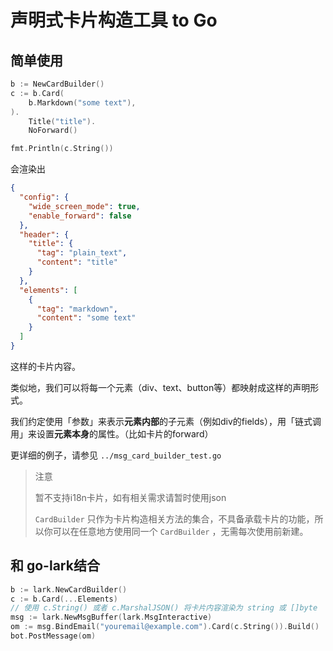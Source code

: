 # 声明式卡片构造工具 to Go
## 简单使用
```go
b := NewCardBuilder()
c := b.Card(
    b.Markdown("some text"),
).
    Title("title"). 
    NoForward()

fmt.Println(c.String())
```

会渲染出

```json
{
  "config": {
    "wide_screen_mode": true,
    "enable_forward": false
  },
  "header": {
    "title": {
      "tag": "plain_text",
      "content": "title"
    }
  },
  "elements": [
    {
      "tag": "markdown",
      "content": "some text"
    }
  ]
}
```

这样的卡片内容。

类似地，我们可以将每一个元素（div、text、button等）都映射成这样的声明形式。

我们约定使用「参数」来表示**元素内部**的子元素（例如div的fields），用「链式调用」来设置**元素本身**的属性。（比如卡片的forward）

更详细的例子，请参见 `../msg_card_builder_test.go`

> 注意
>
> 暂不支持i18n卡片，如有相关需求请暂时使用json
> 
> `CardBuilder` 只作为卡片构造相关方法的集合，不具备承载卡片的功能，所以你可以在任意地方使用同一个 `CardBuilder` ，无需每次使用前新建。

## 和 go-lark结合

```go
b := lark.NewCardBuilder()
c := b.Card(...Elements)
// 使用 c.String() 或者 c.MarshalJSON() 将卡片内容渲染为 string 或 []byte
msg := lark.NewMsgBuffer(lark.MsgInteractive)
om := msg.BindEmail("youremail@example.com").Card(c.String()).Build()
bot.PostMessage(om)
```
